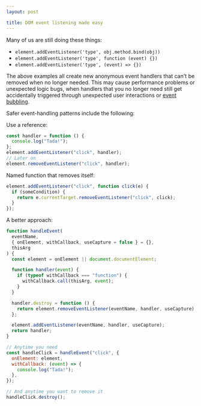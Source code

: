 ```yaml
---
layout: post

title: DOM event listening made easy
---
```


Many of us are still doing these things:

- `element.addEventListener('type', obj.method.bind(obj))`
- `element.addEventListener('type', function (event) {})`
- `element.addEventListener('type', (event) => {})`

The above examples all create new anonymous event handlers that can't be removed when no longer needed. This may cause performance problems or unexpected logic bugs, when handlers that you no longer need still get accidentally triggered through unexpected user interactions or [event bubbling](http://www.javascripter.net/faq/eventbubbling.htm).

Safer event-handling patterns include the following:

Use a reference:

```js
const handler = function () {
  console.log("Tada!");
};
element.addEventListener("click", handler);
// Later on
element.removeEventListener("click", handler);
```

Named function that removes itself:

```js
element.addEventListener("click", function click(e) {
  if (someCondition) {
    return e.currentTarget.removeEventListener("click", click);
  }
});
```

A better approach:

```js
function handleEvent(
  eventName,
  { onElement, withCallback, useCapture = false } = {},
  thisArg
) {
  const element = onElement || document.documentElement;

  function handler(event) {
    if (typeof withCallback === "function") {
      withCallback.call(thisArg, event);
    }
  }

  handler.destroy = function () {
    return element.removeEventListener(eventName, handler, useCapture);
  };

  element.addEventListener(eventName, handler, useCapture);
  return handler;
}

// Anytime you need
const handleClick = handleEvent("click", {
  onElement: element,
  withCallback: (event) => {
    console.log("Tada!");
  },
});

// And anytime you want to remove it
handleClick.destroy();
```
